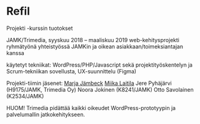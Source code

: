 # Refil
Projekti -kurssin tuotokset

JAMK/Trimedia, syyskuu 2018 – maaliskuu 2019
web-kehitysprojekti ryhmätyönä yhteistyössä JAMKin ja oikean asiakkaan/toimeksiantajan kanssa

käytetyt tekniikat: WordPress/PHP/Javascript sekä projektityöskentelyn ja Scrum-tekniikan sovellusta, UX-suunnittelu (Figma)

Projekti-tiimin jäsenet:
[Marja Jämbeck](https://www.linkedin.com/in/marja-j%C3%A4mbeck-315a9169/)
[Miika Laitila](https://www.linkedin.com/in/miika-laitila-a12018187/)
Jere Pyhäjärvi (H9175/JAMK, Trimedia Oy)
Noora Jokinen (K8241/JAMK)
Otto Savolainen (K2534/JAMK)


HUOM! Trimedia pidättää kaikki oikeudet WordPress-prototyypin ja palvelumallin jatkokehitykseen.

